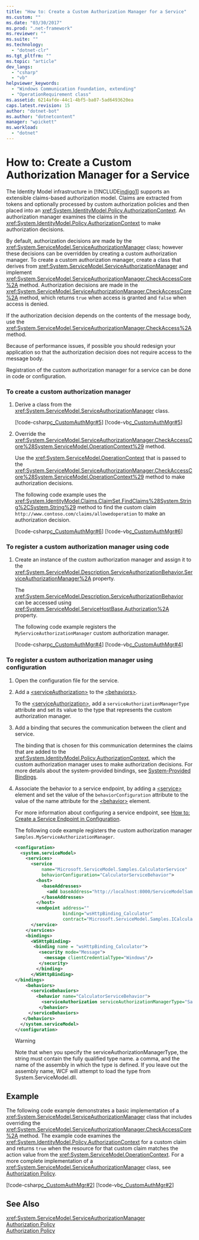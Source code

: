 ```yaml
---
title: "How to: Create a Custom Authorization Manager for a Service"
ms.custom: ""
ms.date: "03/30/2017"
ms.prod: ".net-framework"
ms.reviewer: ""
ms.suite: ""
ms.technology: 
  - "dotnet-clr"
ms.tgt_pltfrm: ""
ms.topic: "article"
dev_langs: 
  - "csharp"
  - "vb"
helpviewer_keywords: 
  - "Windows Communication Foundation, extending"
  - "OperationRequirement class"
ms.assetid: 6214afde-44c1-4bf5-ba07-5ad6493620ea
caps.latest.revision: 15
author: "dotnet-bot"
ms.author: "dotnetcontent"
manager: "wpickett"
ms.workload: 
  - "dotnet"
---
```

# How to: Create a Custom Authorization Manager for a Service
The Identity Model infrastructure in [!INCLUDE[indigo1](../../../../includes/indigo1-md.md)] supports an extensible claims-based authorization model. Claims are extracted from tokens and optionally processed by custom authorization policies and then placed into an <xref:System.IdentityModel.Policy.AuthorizationContext>. An authorization manager examines the claims in the <xref:System.IdentityModel.Policy.AuthorizationContext> to make authorization decisions.  
  
 By default, authorization decisions are made by the <xref:System.ServiceModel.ServiceAuthorizationManager> class; however these decisions can be overridden by creating a custom authorization manager. To create a custom authorization manager, create a class that derives from <xref:System.ServiceModel.ServiceAuthorizationManager> and implement <xref:System.ServiceModel.ServiceAuthorizationManager.CheckAccessCore%2A> method. Authorization decisions are made in the <xref:System.ServiceModel.ServiceAuthorizationManager.CheckAccessCore%2A> method, which returns `true` when access is granted and `false` when access is denied.  
  
 If the authorization decision depends on the contents of the message body, use the <xref:System.ServiceModel.ServiceAuthorizationManager.CheckAccess%2A> method.  
  
 Because of performance issues, if possible you should redesign your application so that the authorization decision does not require access to the message body.  
  
 Registration of the custom authorization manager for a service can be done in code or configuration.  
  
### To create a custom authorization manager  
  
1.  Derive a class from the <xref:System.ServiceModel.ServiceAuthorizationManager> class.  
  
     [!code-csharp[c_CustomAuthMgr#5](../../../../samples/snippets/csharp/VS_Snippets_CFX/c_customauthmgr/cs/c_customauthmgr.cs#5)]
     [!code-vb[c_CustomAuthMgr#5](../../../../samples/snippets/visualbasic/VS_Snippets_CFX/c_customauthmgr/vb/c_customauthmgr.vb#5)]  
  
2.  Override the <xref:System.ServiceModel.ServiceAuthorizationManager.CheckAccessCore%28System.ServiceModel.OperationContext%29> method.  
  
     Use the <xref:System.ServiceModel.OperationContext> that is passed to the <xref:System.ServiceModel.ServiceAuthorizationManager.CheckAccessCore%28System.ServiceModel.OperationContext%29> method to make authorization decisions.  
  
     The following code example uses the <xref:System.IdentityModel.Claims.ClaimSet.FindClaims%28System.String%2CSystem.String%29> method to find the custom claim `http://www.contoso.com/claims/allowedoperation` to make an authorization decision.  
  
     [!code-csharp[c_CustomAuthMgr#6](../../../../samples/snippets/csharp/VS_Snippets_CFX/c_customauthmgr/cs/c_customauthmgr.cs#6)]
     [!code-vb[c_CustomAuthMgr#6](../../../../samples/snippets/visualbasic/VS_Snippets_CFX/c_customauthmgr/vb/c_customauthmgr.vb#6)]  
  
### To register a custom authorization manager using code  
  
1.  Create an instance of the custom authorization manager and assign it to the <xref:System.ServiceModel.Description.ServiceAuthorizationBehavior.ServiceAuthorizationManager%2A> property.  
  
     The <xref:System.ServiceModel.Description.ServiceAuthorizationBehavior> can be accessed using <xref:System.ServiceModel.ServiceHostBase.Authorization%2A> property.  
  
     The following code example registers the `MyServiceAuthorizationManager` custom authorization manager.  
  
     [!code-csharp[c_CustomAuthMgr#4](../../../../samples/snippets/csharp/VS_Snippets_CFX/c_customauthmgr/cs/c_customauthmgr.cs#4)]
     [!code-vb[c_CustomAuthMgr#4](../../../../samples/snippets/visualbasic/VS_Snippets_CFX/c_customauthmgr/vb/c_customauthmgr.vb#4)]  
  
### To register a custom authorization manager using configuration  
  
1.  Open the configuration file for the service.  
  
2.  Add a [\<serviceAuthorization>](../../../../docs/framework/configure-apps/file-schema/wcf/serviceauthorization-element.md) to the [\<behaviors>](../../../../docs/framework/configure-apps/file-schema/wcf/behaviors.md).  
  
     To the [\<serviceAuthorization>](../../../../docs/framework/configure-apps/file-schema/wcf/serviceauthorization-element.md), add a `serviceAuthorizationManagerType` attribute and set its value to the type that represents the custom authorization manager.  
  
3.  Add a binding that secures the communication between the client and service.  
  
     The binding that is chosen for this communication determines the claims that are added to the <xref:System.IdentityModel.Policy.AuthorizationContext>, which the custom authorization manager uses to make authorization decisions. For more details about the system-provided bindings, see [System-Provided Bindings](../../../../docs/framework/wcf/system-provided-bindings.md).  
  
4.  Associate the behavior to a service endpoint, by adding a [\<service>](../../../../docs/framework/configure-apps/file-schema/wcf/service.md) element and set the value of the `behaviorConfiguration` attribute to the value of the name attribute for the [\<behavior>](../../../../docs/framework/configure-apps/file-schema/wcf/behavior-of-servicebehaviors.md) element.  
  
     For more information about configuring a service endpoint, see [How to: Create a Service Endpoint in Configuration](../../../../docs/framework/wcf/feature-details/how-to-create-a-service-endpoint-in-configuration.md).  
  
     The following code example registers the custom authorization manager `Samples.MyServiceAuthorizationManager`.  
  
    ```xml  
    <configuration>  
      <system.serviceModel>  
        <services>  
          <service   
              name="Microsoft.ServiceModel.Samples.CalculatorService"  
              behaviorConfiguration="CalculatorServiceBehavior">  
            <host>  
              <baseAddresses>  
                <add baseAddress="http://localhost:8000/ServiceModelSamples/service"/>  
              </baseAddresses>  
            </host>  
            <endpoint address=""  
                      binding="wsHttpBinding_Calculator"  
                      contract="Microsoft.ServiceModel.Samples.ICalculator" />  
          </service>  
        </services>  
        <bindings>  
          <WSHttpBinding>  
           <binding name = "wsHttpBinding_Calculator">  
             <security mode="Message">  
               <message clientCredentialType="Windows"/>  
             </security>  
            </binding>  
          </WSHttpBinding>  
    </bindings>  
        <behaviors>  
          <serviceBehaviors>  
            <behavior name="CalculatorServiceBehavior">  
              <serviceAuthorization serviceAuthorizationManagerType="Samples.MyServiceAuthorizationManager,MyAssembly" />  
             </behavior>  
         </serviceBehaviors>  
       </behaviors>  
      </system.serviceModel>  
    </configuration>  
    ```  
  
    > [!WARNING]
    >  Note that when you specify the serviceAuthorizationManagerType, the string must contain the fully qualified type name. a comma, and the name of the assembly in which the type is defined. If you leave out the assembly name, WCF will attempt to load the type from System.ServiceModel.dll.  
  
## Example  
 The following code example demonstrates a basic implementation of a <xref:System.ServiceModel.ServiceAuthorizationManager> class that includes overriding the <xref:System.ServiceModel.ServiceAuthorizationManager.CheckAccessCore%2A> method. The example code examines the <xref:System.IdentityModel.Policy.AuthorizationContext> for a custom claim and returns `true` when the resource for that custom claim matches the action value from the <xref:System.ServiceModel.OperationContext>. For a more complete implementation of a <xref:System.ServiceModel.ServiceAuthorizationManager> class, see [Authorization Policy](../../../../docs/framework/wcf/samples/authorization-policy.md).  
  
 [!code-csharp[c_CustomAuthMgr#2](../../../../samples/snippets/csharp/VS_Snippets_CFX/c_customauthmgr/cs/c_customauthmgr.cs#2)]
 [!code-vb[c_CustomAuthMgr#2](../../../../samples/snippets/visualbasic/VS_Snippets_CFX/c_customauthmgr/vb/c_customauthmgr.vb#2)]  
  
## See Also  
 <xref:System.ServiceModel.ServiceAuthorizationManager>  
 [Authorization Policy](../../../../docs/framework/wcf/samples/authorization-policy.md)  
 [Authorization Policy](../../../../docs/framework/wcf/samples/authorization-policy.md)
